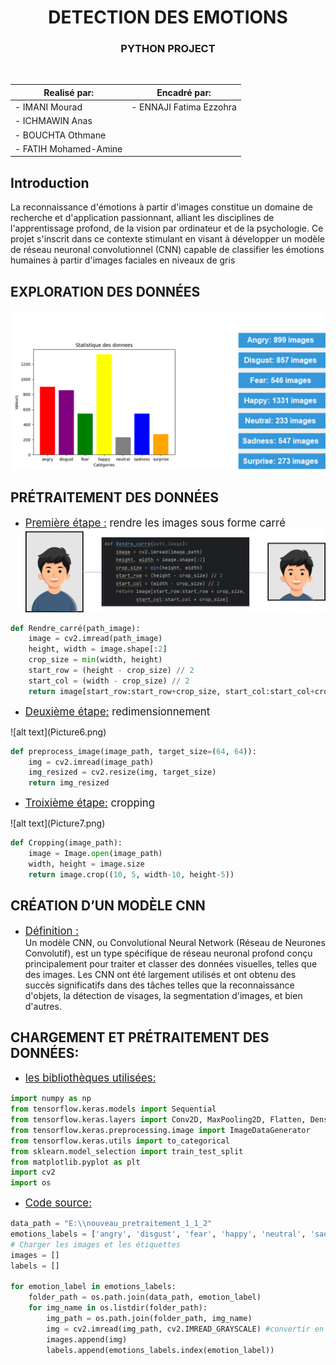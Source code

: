 <div style="text-align: center;">

# <span style="color:#fffff">DETECTION DES EMOTIONS</span>

### PYTHON PROJECT

</div><br>

| Realisé par: | Encadré par: |
|--------------|--------------|
| - IMANI Mourad | - ENNAJI Fatima Ezzohra |
| - ICHMAWIN Anas | |
| - BOUCHTA Othmane | |
| - FATIH Mohamed-Amine | |


## Introduction
La reconnaissance d'émotions à partir d'images constitue un domaine de recherche et d'application passionnant, alliant les disciplines de l'apprentissage profond, de la vision par ordinateur et de la psychologie. Ce projet s'inscrit dans ce contexte stimulant en visant à développer un modèle de réseau neuronal convolutionnel (CNN) capable de classifier les émotions humaines à partir d'images faciales en niveaux de gris

## EXPLORATION DES DONNÉES
![alt text](Picture4.png)

## PRÉTRAITEMENT DES DONNÉES
- <span style="font-size: larger;"><u>Première étape :</u> rendre les images sous forme carré </span>
![alt text](Picture5.png)

```python
def Rendre_carré(path_image):
    image = cv2.imread(path_image)
    height, width = image.shape[:2]
    crop_size = min(width, height)
    start_row = (height - crop_size) // 2
    start_col = (width - crop_size) // 2
    return image[start_row:start_row+crop_size, start_col:start_col+crop_size]
```

- <span style="font-size: larger;"><u>Deuxième étape:</u> 
redimensionnement
 </span>
![alt text](Picture6.png)

```python
def preprocess_image(image_path, target_size=(64, 64)):
    img = cv2.imread(image_path)
    img_resized = cv2.resize(img, target_size)
    return img_resized
```

- <span style="font-size: larger;"><u>Troixième étape:</u> cropping
 </span>
![alt text](Picture7.png)

```python
def Cropping(image_path):
    image = Image.open(image_path)
    width, height = image.size
    return image.crop((10, 5, width-10, height-5))
```

## CRÉATION D’UN MODÈLE CNN
- <span style="font-size: larger;"><u>Définition :</u>
 </span><br>
    Un modèle CNN, ou Convolutional Neural Network (Réseau de Neurones Convolutif), est un type spécifique de réseau neuronal profond conçu principalement pour traiter et classer des données visuelles, telles que des images. Les CNN ont été largement utilisés et ont obtenu des succès significatifs dans des tâches telles que la reconnaissance d'objets, la détection de visages, la segmentation d'images, et bien d'autres.

## CHARGEMENT ET PRÉTRAITEMENT DES DONNÉES:
- <span style="font-size: larger;"><u>les bibliothèques utilisées:</u>
 </span><br>

```python
import numpy as np
from tensorflow.keras.models import Sequential
from tensorflow.keras.layers import Conv2D, MaxPooling2D, Flatten, Dense, Dropout
from tensorflow.keras.preprocessing.image import ImageDataGenerator
from tensorflow.keras.utils import to_categorical
from sklearn.model_selection import train_test_split
from matplotlib.pyplot as plt
import cv2
import os
```
- <span style="font-size: larger;"><u>Code source:</u>
 </span><br>

```python
data_path = "E:\\nouveau_pretraitement_1_1_2"
emotions_labels = ['angry', 'disgust', 'fear', 'happy', 'neutral', 'sadness', 'surprise']
# Charger les images et les étiquettes
images = []
labels = []

for emotion_label in emotions_labels:
    folder_path = os.path.join(data_path, emotion_label)
    for img_name in os.listdir(folder_path):
        img_path = os.path.join(folder_path, img_name)
        img = cv2.imread(img_path, cv2.IMREAD_GRAYSCALE) #convertir en niveaux de gris
        images.append(img)
        labels.append(emotions_labels.index(emotion_label))
```
